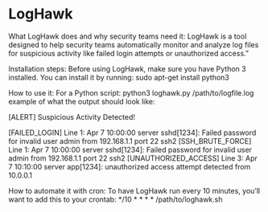 # LogHawk

What LogHawk does and why security teams need it:
LogHawk is a tool designed to help security teams automatically monitor and analyze log files for suspicious activity like failed login attempts or unauthorized access.”

Installation steps:
Before using LogHawk, make sure you have Python 3 installed. You can install it by running:
sudo apt-get install python3

How to use it:
For a Python script: python3 loghawk.py /path/to/logfile.log
example of what the output should look like:

[ALERT] Suspicious Activity Detected!

[FAILED_LOGIN] Line 1: Apr 7 10:00:00 server sshd[1234]: Failed password for invalid user admin from 192.168.1.1 port 22 ssh2
[SSH_BRUTE_FORCE] Line 1: Apr 7 10:00:00 server sshd[1234]: Failed password for invalid user admin from 192.168.1.1 port 22 ssh2
[UNAUTHORIZED_ACCESS] Line 3: Apr 7 10:10:00 server app[1234]: unauthorized access attempt detected from 10.0.0.1



How to automate it with cron:
To have LogHawk run every 10 minutes, you’ll want to add this to your crontab: */10 * * * * /path/to/loghawk.sh

